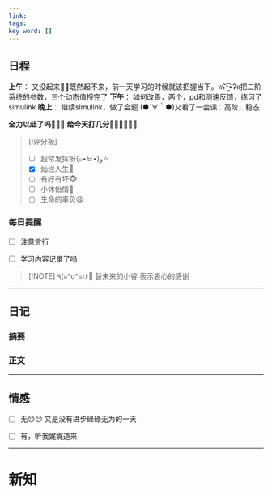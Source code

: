 ```yaml
---
link: 
tags: 
key word: []
---
```


## 日程
**上午**：
又没起来🤦‍♂️既然起不来，前一天学习的时候就该把握当下。ฅʕ•̫͡•ʔฅ把二阶系统的参数，三个动态值捋完了
**下午**：
如何改善，两个，pd和测速反馈，练习了simulink
**晚上**：
继续simulink，做了会题
(●´∀｀●)又看了一会课：高阶，稳态

**全力以赴了吗🐒🐒🐒**
**给今天打几分🐻‍❄️🐻‍❄️🐻‍❄️**

> [!评分板]
> - [ ] 超常发挥呀(๑•̀ㅂ•́)و✧
> - [x] 灿烂人生🌊
> - [ ] 有好有坏🐵
> - [ ] 小休怡情🤠
> - [ ] 生命的辜负😩

### 每日提醒
- [ ] 注意言行

- [ ] 学习内容记录了吗


> [!NOTE] ٩(๑^o^๑)۶🎉
>替未来的小睿
>表示衷心的感谢

---
## 日记
### 摘要




### 正文




---


## 情感
- [ ] 无😔😔
 又是没有进步碌碌无为的一天
- [ ] 有，听我娓娓道来


---

# 新知



